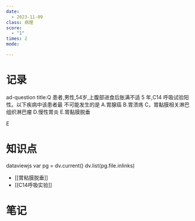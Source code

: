 ```yaml
---
date:
  - 2023-11-09
class: 病理
score:
  - "1"
times: 2
mode:

---
```



记录
==
ad-question
title:Q
患者,男性,54岁,上腹部进食后胀满不适 5 年,C14 呼吸试验阳性。以下疾病中该患者最
不可能发生的是
A.胃腺癌
B.胃溃疡
C，胃黏膜相关淋巴组织淋巴瘤
D.慢性胃炎
E.胃黏膜脱垂



E


知识点
==
dataviewjs
var pg = dv.current()
dv.list(pg.file.inlinks)

- [[胃粘膜脱垂]]
- [[C14呼吸实验]]

笔记
==